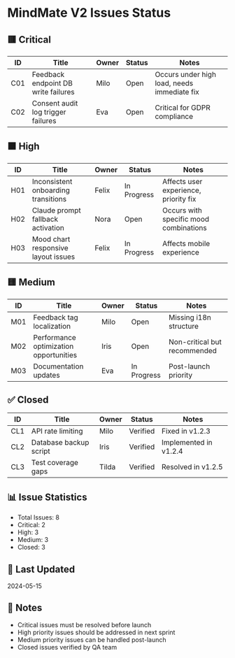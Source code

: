 # MindMate V2 Issues Status

## 🟥 Critical

| ID  | Title | Owner | Status | Notes |
|-----|-------|-------|--------|-------|
| C01 | Feedback endpoint DB write failures | Milo | Open | Occurs under high load, needs immediate fix |
| C02 | Consent audit log trigger failures | Eva | Open | Critical for GDPR compliance |

## 🟧 High

| ID  | Title | Owner | Status | Notes |
|-----|-------|-------|--------|-------|
| H01 | Inconsistent onboarding transitions | Felix | In Progress | Affects user experience, priority fix |
| H02 | Claude prompt fallback activation | Nora | Open | Occurs with specific mood combinations |
| H03 | Mood chart responsive layout issues | Felix | In Progress | Affects mobile experience |

## 🟨 Medium

| ID  | Title | Owner | Status | Notes |
|-----|-------|-------|--------|-------|
| M01 | Feedback tag localization | Milo | Open | Missing i18n structure |
| M02 | Performance optimization opportunities | Iris | Open | Non-critical but recommended |
| M03 | Documentation updates | Eva | In Progress | Post-launch priority |

## ✅ Closed

| ID  | Title | Owner | Status | Notes |
|-----|-------|-------|--------|-------|
| CL1 | API rate limiting | Milo | Verified | Fixed in v1.2.3 |
| CL2 | Database backup script | Iris | Verified | Implemented in v1.2.4 |
| CL3 | Test coverage gaps | Tilda | Verified | Resolved in v1.2.5 |

## 📊 Issue Statistics
- Total Issues: 8
- Critical: 2
- High: 3
- Medium: 3
- Closed: 3

## 📅 Last Updated
2024-05-15

## 📝 Notes
- Critical issues must be resolved before launch
- High priority issues should be addressed in next sprint
- Medium priority issues can be handled post-launch
- Closed issues verified by QA team 